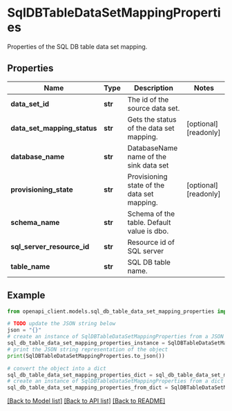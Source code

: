 # SqlDBTableDataSetMappingProperties

Properties of the SQL DB table data set mapping.

## Properties

Name | Type | Description | Notes
------------ | ------------- | ------------- | -------------
**data_set_id** | **str** | The id of the source data set. | 
**data_set_mapping_status** | **str** | Gets the status of the data set mapping. | [optional] [readonly] 
**database_name** | **str** | DatabaseName name of the sink data set | 
**provisioning_state** | **str** | Provisioning state of the data set mapping. | [optional] [readonly] 
**schema_name** | **str** | Schema of the table. Default value is dbo. | 
**sql_server_resource_id** | **str** | Resource id of SQL server | 
**table_name** | **str** | SQL DB table name. | 

## Example

```python
from openapi_client.models.sql_db_table_data_set_mapping_properties import SqlDBTableDataSetMappingProperties

# TODO update the JSON string below
json = "{}"
# create an instance of SqlDBTableDataSetMappingProperties from a JSON string
sql_db_table_data_set_mapping_properties_instance = SqlDBTableDataSetMappingProperties.from_json(json)
# print the JSON string representation of the object
print(SqlDBTableDataSetMappingProperties.to_json())

# convert the object into a dict
sql_db_table_data_set_mapping_properties_dict = sql_db_table_data_set_mapping_properties_instance.to_dict()
# create an instance of SqlDBTableDataSetMappingProperties from a dict
sql_db_table_data_set_mapping_properties_from_dict = SqlDBTableDataSetMappingProperties.from_dict(sql_db_table_data_set_mapping_properties_dict)
```
[[Back to Model list]](../README.md#documentation-for-models) [[Back to API list]](../README.md#documentation-for-api-endpoints) [[Back to README]](../README.md)


